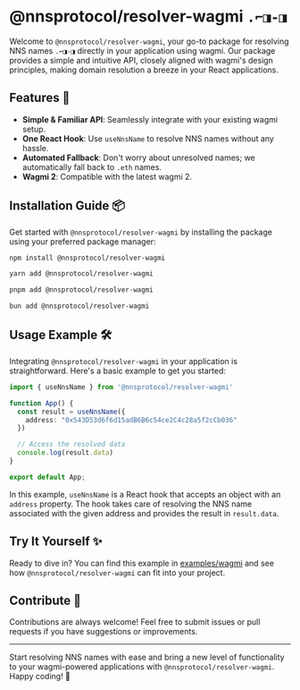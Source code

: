 # @nnsprotocol/resolver-wagmi `.⌐◨-◨`

Welcome to `@nnsprotocol/resolver-wagmi`, your go-to package for resolving NNS names `.⌐◨-◨` directly in your application using wagmi. Our package provides a simple and intuitive API, closely aligned with wagmi's design principles, making domain resolution a breeze in your React applications.

## Features 🌟

- **Simple & Familiar API**: Seamlessly integrate with your existing wagmi setup.
- **One React Hook**: Use `useNnsName` to resolve NNS names without any hassle.
- **Automated Fallback**: Don't worry about unresolved names; we automatically fall back to `.eth` names.
- **Wagmi 2**: Compatible with the latest wagmi 2.

## Installation Guide 📦

Get started with `@nnsprotocol/resolver-wagmi` by installing the package using your preferred package manager:

```bash
npm install @nnsprotocol/resolver-wagmi

yarn add @nnsprotocol/resolver-wagmi

pnpm add @nnsprotocol/resolver-wagmi

bun add @nnsprotocol/resolver-wagmi
```

## Usage Example 🛠️

Integrating `@nnsprotocol/resolver-wagmi` in your application is straightforward. Here's a basic example to get you started:

```ts
import { useNnsName } from '@nnsprotocol/resolver-wagmi'

function App() {
  const result = useNnsName({
    address: "0x543D53d6f6d15adB6B6c54ce2C4c28a5f2cCb036"
  })

  // Access the resolved data
  console.log(result.data)
}

export default App;
```

In this example, `useNnsName` is a React hook that accepts an object with an `address` property. The hook takes care of resolving the NNS name associated with the given address and provides the result in `result.data`.

## Try It Yourself ✨

Ready to dive in? You can find this example in [examples/wagmi](../../examples/wagmi) and see how `@nnsprotocol/resolver-wagmi` can fit into your project.

## Contribute 🤝

Contributions are always welcome! Feel free to submit issues or pull requests if you have suggestions or improvements.

---

Start resolving NNS names with ease and bring a new level of functionality to your wagmi-powered applications with `@nnsprotocol/resolver-wagmi`. Happy coding! 🚀